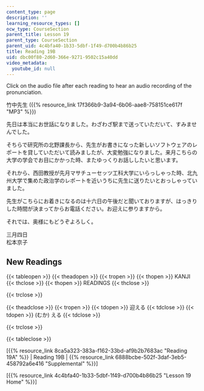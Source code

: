 ```yaml
---
content_type: page
description: ''
learning_resource_types: []
ocw_type: CourseSection
parent_title: Lesson 19
parent_type: CourseSection
parent_uid: 4c4bfa40-1b33-5dbf-1f49-d700b4b86b25
title: Reading 19B
uid: dbc00f80-2d60-366e-9271-9502c15a40dd
video_metadata:
  youtube_id: null
---
```


Click on the audio file after each reading to hear an audio recording of the pronunciation.

竹中先生 ({{% resource_link 17f366b9-3a94-6b06-aae8-758151ce617f "MP3" %}})

先日は本当にお世話になりました。わざわざ駅まで送っていただいて、すみませんでした。

そちらで研究所の北野課長から、先生がお書きになった新しいソフトウェアのレポートを貸していただいて読みましたが、大変勉強になりました。来月こちらの大学の学会でお目にかかった時、またゆっくりお話ししたいと思います。

それから、西田教授が先月マサチューセッツ工科大学にいらっしゃった時、北九州大学で集めた政治学のレポートを近いうちに先生に送りたいとおっしゃっていました。

先生がこちらにお着きになるのは十六日の午後だと聞いておりますが、はっきりした時間が決まってからお電話ください。お迎えに参りますから。

それでは、奥様にもどうぞよろしく。

三月四日  
松本京子

New Readings
------------

{{< tableopen >}}
{{< theadopen >}}
{{< tropen >}}
{{< thopen >}}
KANJI
{{< thclose >}}
{{< thopen >}}
READINGS
{{< thclose >}}

{{< trclose >}}

{{< theadclose >}}
{{< tropen >}}
{{< tdopen >}}
迎える
{{< tdclose >}}
{{< tdopen >}}
(むか) える
{{< tdclose >}}

{{< trclose >}}

{{< tableclose >}}

\[{{% resource_link 8ca5a323-383a-f162-33bd-af9b2b7683ac "Reading 19A" %}} | Reading 19B | {{% resource_link 6888bcbe-502f-3daf-3eb5-458792a6e416 "Supplemental" %}}\]

\[{{% resource_link 4c4bfa40-1b33-5dbf-1f49-d700b4b86b25 "Lesson 19 Home" %}}\]